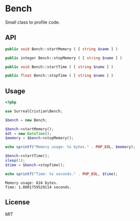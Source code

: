 # Bench

Small class to profile code.


## API

```php
public void Bench::startMemory ( [ string $name ] )

public integer Bench::stopMemory ( [ string $name ] )

public void Bench::startTime ( [ string $name ] )

public float Bench::stopTime ( [ string $name ] )
```


## Usage

```php
<?php

use SurrealCristian\Bench;

$bench = new Bench;

$bench->startMemory();
$dt = new DateTime();
$memory = $bench->stopMemory();

echo sprintf("Memory usage: %s bytes." . PHP_EOL, $memory);

$bench->startTime();
sleep(1);
$time = $bench->stopTime();

echo sprintf("Time: %s seconds." . PHP_EOL, $time);
```

```
Memory usage: 624 bytes.
Time: 1.0001759529114 seconds.
```


## License

MIT
